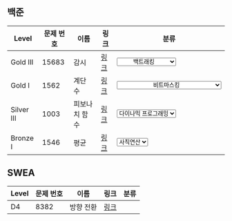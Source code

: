 ## 백준

| Level | 문제 번호 | 이름 | 링크 | 분류 |
|--------|------------|------|------|--------|
| Gold III | 15683 | 감시 | [링크](%25EB%25B0%25B1%25EC%25A4%2580%255CGold%255C15683.%25E2%2580%2585%25EA%25B0%2590%25EC%258B%259C%255CREADME.md) | <select style='text-align: center'><option>백트래킹</option><option>브루트포스 알고리즘</option><option>구현</option><option>시뮬레이션</option> </select> |
| Gold I | 1562 | 계단 수 | [링크](%25EB%25B0%25B1%25EC%25A4%2580%255CGold%255C1562.%25E2%2580%2585%25EA%25B3%2584%25EB%258B%25A8%25E2%2580%2585%25EC%2588%2598%255CREADME.md) | <select style='text-align: center'><option>비트마스킹</option><option>다이나믹 프로그래밍</option><option>비트필드를 이용한 다이나믹 프로그래밍</option> </select> |
| Silver III | 1003 | 피보나치 함수 | [링크](%25EB%25B0%25B1%25EC%25A4%2580%255CSilver%255C1003.%25E2%2580%2585%25ED%2594%25BC%25EB%25B3%25B4%25EB%2582%2598%25EC%25B9%2598%25E2%2580%2585%25ED%2595%25A8%25EC%2588%2598%255CREADME.md) | <select style='text-align: center'><option>다이나믹 프로그래밍</option> </select> |
| Bronze I | 1546 | 평균 | [링크](%25EB%25B0%25B1%25EC%25A4%2580%255CBronze%255C1546.%25E2%2580%2585%25ED%258F%2589%25EA%25B7%25A0%255CREADME.md) | <select style='text-align: center'><option>사칙연산</option><option>수학</option> </select> |


## SWEA

| Level | 문제 번호 | 이름 | 링크 | 분류 |
|--------|------------|------|------|--------|
| D4 | 8382 | 방향 전환 | [링크](SWEA%255CD4%255C8382.%25E2%2580%2585%25EB%25B0%25A9%25ED%2596%25A5%25E2%2580%2585%25EC%25A0%2584%25ED%2599%2598%255CREADME.md) |  |

